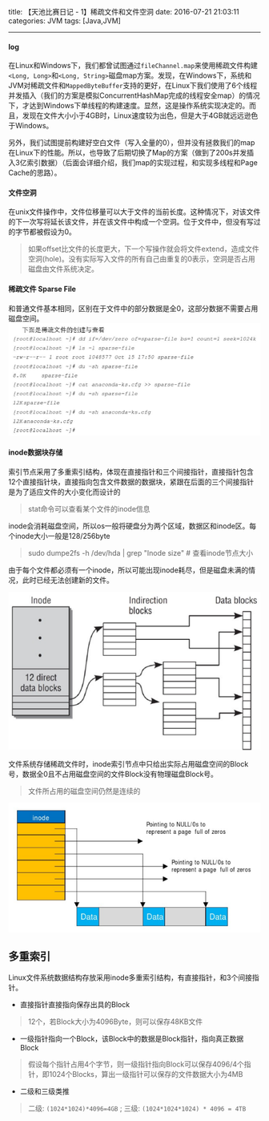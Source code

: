 title: 【天池比赛日记 - 1】稀疏文件和文件空洞
date: 2016-07-21 21:03:11
categories: JVM
tags: [Java,JVM]

---

#### log
在Linux和Windows下，我们都曾试图通过`fileChannel.map`来使用稀疏文件构建`<Long, Long>`和`<Long, String>`磁盘map方案。发现，在Windows下，系统和JVM对稀疏文件和`MappedByteBuffer`支持的更好，在Linux下我们使用了6个线程并发插入（我们的方案是模拟ConcurrentHashMap完成的线程安全map）的情况下，才达到Windows下单线程的构建速度。显然，这是操作系统实现决定的。而且，发现在文件大小小于4GB时，Linux速度较为出色，但是大于4GB就远远逊色于Windows。

另外，我们试图提前构建好空白文件（写入全量的0），但并没有拯救我们的map在Linux下的性能。所以，也导致了后期切换了Map的方案（做到了200s并发插入3亿索引数据）（后面会详细介绍，我们map的实现过程，和实现多线程和Page Cache的思路）。

#### 文件空洞

在unix文件操作中，文件位移量可以大于文件的当前长度。这种情况下，对该文件的下一次写将延长该文件，并在该文件中构成一个空洞。位于文件中，但没有写过的字节都被假设为0。

> 如果offset比文件的长度更大，下一个写操作就会将文件extend，造成文件空洞(hole)。没有实际写入文件的所有自己由重复的0表示，空洞是否占用磁盘由文件系统决定。


#### 稀疏文件 Sparse File

和普通文件基本相同，区别在于文件中的部分数据是全0，这部分数据不需要占用磁盘空间。
![1](https://raw.githubusercontent.com/zzzvvvxxxd/Picture/master/hexo/sf1.png)


#### inode数据块存储
索引节点采用了多重索引结构，体现在直接指针和三个间接指针，直接指针包含12个直接指针块，直接指向包含文件数据的数据块，紧跟在后面的三个间接指针是为了适应文件的大小变化而设计的

> stat命令可以查看某个文件的inode信息

inode会消耗磁盘空间，所以os一般将硬盘分为两个区域，数据区和inode区。每个inode大小一般是128/256byte

> sudo dumpe2fs -h /dev/hda | grep "Inode size"  # 查看inode节点大小

由于每个文件都必须有一个inode，所以可能出现inode耗尽，但是磁盘未满的情况，此时已经无法创建新的文件。

![2](https://raw.githubusercontent.com/zzzvvvxxxd/Picture/master/hexo/sf2.png)

文件系统存储稀疏文件时，inode索引节点中只给出实际占用磁盘空间的Block号，数据全0且不占用磁盘空间的文件Block没有物理磁盘Block号。
> 文件所占用的磁盘空间仍然是连续的

![3](https://raw.githubusercontent.com/zzzvvvxxxd/Picture/master/hexo/sf3.png)


## 多重索引
Linux文件系统数据结构存放采用inode多重索引结构，有直接指针，和3个间接指针。
* 直接指针直接指向保存出具的Block
> 12个，若Block大小为4096Byte，则可以保存48KB文件
* 一级指针指向一个Block，该Block中的数据是Block指针，指向真正数据Block
>  假设每个指针占用4个字节，则一级指针指向Block可以保存4096/4个指针，即1024个Blocks，算出一级指针可以保存的文件数据大小为4MB
* 二级和三级类推
> 二级: `(1024*1024)*4096=4GB` ; 三级: `(1024*1024*1024) * 4096 = 4TB`
